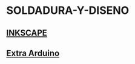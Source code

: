 # SOLDADURA-Y-DISENO
## [INKSCAPE](https://github.com/chenbangwei/SOLDADURA-Y-DISENO/blob/main/INKSCAPE.md)

## [Extra Arduino](https://github.com/chenbangwei/SOLDADURA-Y-DISENO/blob/main/Extra%20Arduino.md)
